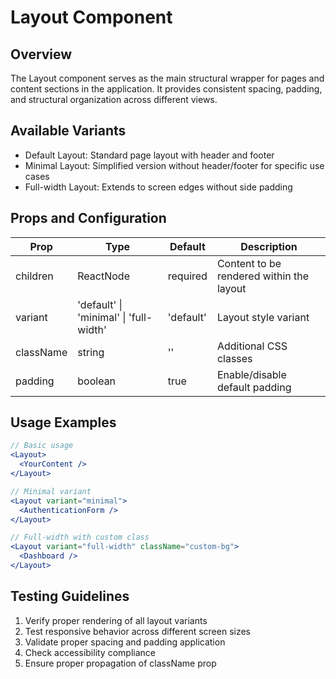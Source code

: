 # Layout Component

## Overview

The Layout component serves as the main structural wrapper for pages and content sections in the application. It provides consistent spacing, padding, and structural organization across different views.

## Available Variants

- Default Layout: Standard page layout with header and footer
- Minimal Layout: Simplified version without header/footer for specific use cases
- Full-width Layout: Extends to screen edges without side padding

## Props and Configuration

| Prop      | Type                                   | Default   | Description                              |
| --------- | -------------------------------------- | --------- | ---------------------------------------- |
| children  | ReactNode                              | required  | Content to be rendered within the layout |
| variant   | 'default' \| 'minimal' \| 'full-width' | 'default' | Layout style variant                     |
| className | string                                 | ''        | Additional CSS classes                   |
| padding   | boolean                                | true      | Enable/disable default padding           |

## Usage Examples

```jsx
// Basic usage
<Layout>
  <YourContent />
</Layout>

// Minimal variant
<Layout variant="minimal">
  <AuthenticationForm />
</Layout>

// Full-width with custom class
<Layout variant="full-width" className="custom-bg">
  <Dashboard />
</Layout>
```

## Testing Guidelines

1. Verify proper rendering of all layout variants
2. Test responsive behavior across different screen sizes
3. Validate proper spacing and padding application
4. Check accessibility compliance
5. Ensure proper propagation of className prop
